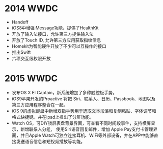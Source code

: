 # 2014 WWDC

- Handoff
- iOS8中增强iMessage功能，提供了HealthKit
- 开放了输入法接口，允许第三方提供输入法
- 开放了Touch ID, 允许第三方应用获取指纹信息
- Homekit为智能硬件开放了不少可以互操作的接口
- 推出Swift
- 六项交互级权限开放

# 2015 WWDC
- 发布OS X EI Captain，新系统增加了多种触控板手势。
- iOS9苹果开发的Proactive 将把 Siri、联系人、日历、Passbook、地图以及第三方应用程序整合在一起。
- iOS 9的虚拟键盘中新增双指手势用于选取文本段落和复制粘贴、字体调节和格式快捷键。并在ipad上推出了分屏功能。
- Watch OS，可DIY锁屏表盘背景界面，可查看不同时间段事件，支持横屏显示，新增联系人分组， 使用Siri语音回复邮件，增加    Apple Pay支付卡管理界面，并且Apple Watch可独立连接耳机、WiFi等外部设备，并在APP中能够直接发送语音信息和短视频播放等功能。